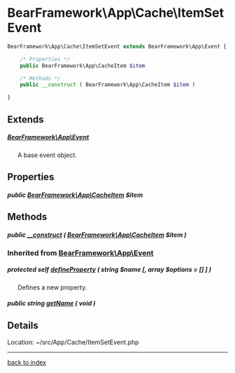 # BearFramework\App\Cache\ItemSetEvent

```php
BearFramework\App\Cache\ItemSetEvent extends BearFramework\App\Event {

	/* Properties */
	public BearFramework\App\CacheItem $item

	/* Methods */
	public __construct ( BearFramework\App\CacheItem $item )

}
```

## Extends

##### [BearFramework\App\Event](bearframework.app.event.class.md)

&nbsp;&nbsp;&nbsp;&nbsp;&nbsp;&nbsp;A base event object.

## Properties

##### public [BearFramework\App\CacheItem](bearframework.app.cacheitem.class.md) $item

## Methods

##### public [__construct](bearframework.app.cache.itemsetevent.__construct.method.md) ( [BearFramework\App\CacheItem](bearframework.app.cacheitem.class.md) $item )

### Inherited from [BearFramework\App\Event](bearframework.app.event.class.md)

##### protected self [defineProperty](bearframework.app.event.defineproperty.method.md) ( string $name [, array $options = [] ] )

&nbsp;&nbsp;&nbsp;&nbsp;&nbsp;&nbsp;Defines a new property.

##### public string [getName](bearframework.app.event.getname.method.md) ( void )

## Details

Location: ~/src/App/Cache/ItemSetEvent.php

---

[back to index](index.md)

